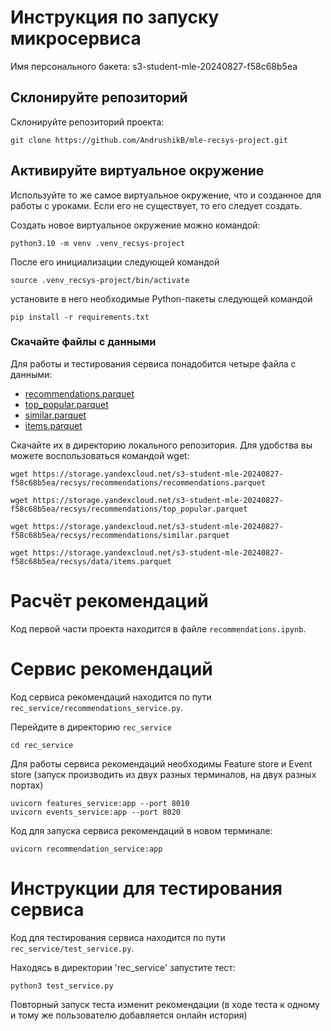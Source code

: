 # Инструкция по запуску микросервиса

Имя персонального бакета: s3-student-mle-20240827-f58c68b5ea

## Склонируйте репозиторий

Склонируйте репозиторий проекта:

```
git clone https://github.com/AndrushikB/mle-recsys-project.git
```

## Активируйте виртуальное окружение

Используйте то же самое виртуальное окружение, что и созданное для работы с уроками. Если его не существует, то его следует создать.

Создать новое виртуальное окружение можно командой:

```
python3.10 -m venv .venv_recsys-project
```

После его инициализации следующей командой

```
source .venv_recsys-project/bin/activate
```

установите в него необходимые Python-пакеты следующей командой

```
pip install -r requirements.txt
```

### Скачайте файлы с данными

Для работы и тестирования сервиса понадобится четыре файла с данными:
- [recommendations.parquet](https://storage.yandexcloud.net/s3-student-mle-20240827-f58c68b5ea/recsys/recommendations/recommendations.parquet)
- [top_popular.parquet](https://storage.yandexcloud.net/s3-student-mle-20240827-f58c68b5ea/recsys/recommendations/top_popular.parquet)
- [similar.parquet](https://storage.yandexcloud.net/s3-student-mle-20240827-f58c68b5ea/recsys/recommendations/similar.parquet)
- [items.parquet](https://storage.yandexcloud.net/s3-student-mle-20240827-f58c68b5ea/recsys/data/items.parquet)

Скачайте их в директорию локального репозитория. Для удобства вы можете воспользоваться командой wget:

```
wget https://storage.yandexcloud.net/s3-student-mle-20240827-f58c68b5ea/recsys/recommendations/recommendations.parquet

wget https://storage.yandexcloud.net/s3-student-mle-20240827-f58c68b5ea/recsys/recommendations/top_popular.parquet

wget https://storage.yandexcloud.net/s3-student-mle-20240827-f58c68b5ea/recsys/recommendations/similar.parquet

wget https://storage.yandexcloud.net/s3-student-mle-20240827-f58c68b5ea/recsys/data/items.parquet
```

# Расчёт рекомендаций

Код первой части проекта находится в файле `recommendations.ipynb`.

# Сервис рекомендаций

Код сервиса рекомендаций находится по пути `rec_service/recommendations_service.py`.

Перейдите в директорию `rec_service`

`cd rec_service`

Для работы сервиса рекомендаций необходимы Feature store и Event store (запуск производить из двух разных терминалов, на двух разных портах)

```
uvicorn features_service:app --port 8010
uvicorn events_service:app --port 8020
```

Код для запуска сервиса рекомендаций в новом терминале:

```
uvicorn recommendation_service:app
```

# Инструкции для тестирования сервиса

Код для тестирования сервиса находится по пути `rec_service/test_service.py`.

Находясь в директории 'rec_service' запустите тест:

```
python3 test_service.py
```

Повторный запуск теста изменит рекомендации (в ходе теста к одному и тому же пользователю добавляется онлайн история)
